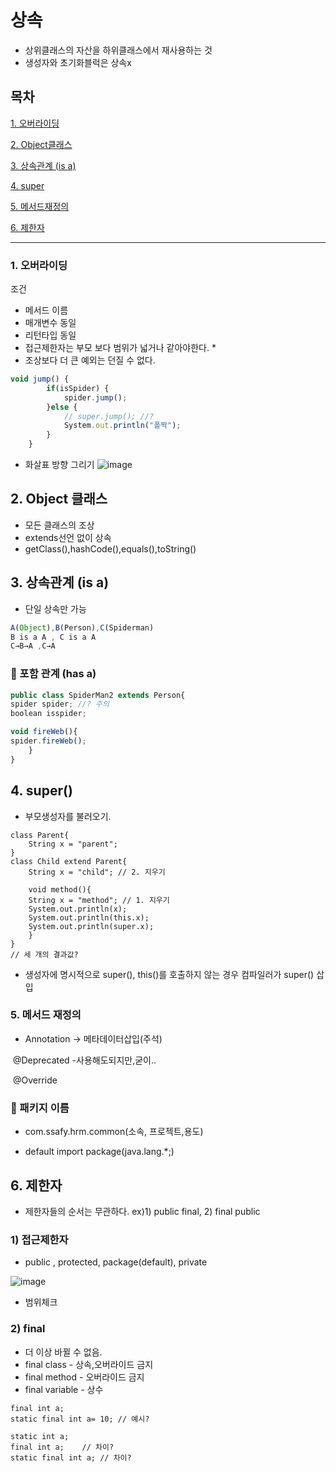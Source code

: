 # 상속

- 상위클래스의 자산을 하위클래스에서 재사용하는 것
- 생성자와 초기화블럭은 상속x



## 목차

[1. 오버라이딩](#1-오버라이딩)

[2. Object클래스](#2-object-클래스)

[3. 상속관계 (is a)](#3-상속관계-is-a)

[4. super](#4-super )

[5. 메서드재정의](#5-메서드-재정의)

[6. 제한자](#6-제한자)

---

### 1. 오버라이딩

조건

- 메서드 이름
- 매개변수 동일
- 리턴타입 동일
- 접근제한자는 부모 보다 범위가 넓거나 같아야한다. *
- 조상보다 더 큰 예외는 던질 수 없다.

```jsx
void jump() {
		if(isSpider) {
			spider.jump();
		}else {
			// super.jump(); //?
			System.out.println("폴짝");
		}
	}
```

- 화살표 방향 그리기
![image](https://github.com/SeokJuGo/SSAFY_TIL/assets/116260619/9299967f-8d42-4189-bd90-ca677ea72c4a)




## 2. Object 클래스

- 모든 클래스의 조상
- extends선언 없이 상속
- getClass(),hashCode(),equals(),toString()

## 3. 상속관계 (is a)

- 단일 상속만 가능

```jsx
A(Object),B(Person),C(Spiderman)
B is a A , C is a A
C→B→A ,C→A
```

### 🎤 포함 관계 (has a)

```jsx
public class SpiderMan2 extends Person{
spider spider; //? 주의
boolean isspider;

void fireWeb(){
spider.fireWeb();
	}
}
```

## 4. super() 

- 부모생성자를 불러오기.

```
class Parent{
	String x = "parent";
}
class Child extend Parent{
	String x = "child"; // 2. 지우기
	
	void method(){
	String x = "method"; // 1. 지우기
	System.out.println(x);
	System.out.println(this.x);
	System.out.println(super.x);
	}
}
// 세 개의 결과값?
```

- 생성자에 명시적으로 super(), this()를 호출하지 않는 경우 컴파일러가 super() 삽입



### 5. 메서드 재정의

- Annotation -> 메타데이터삽입(주석)

​	@Deprecated -사용해도되지만,굳이..

​	@Override

### 🎤 패키지 이름

- com.ssafy.hrm.common(소속, 프로젝트,용도)

- default import package(java.lang.*;)

## 6. 제한자

- 제한자들의 순서는 무관하다. ex)1) public final, 2) final public

### 1) 접근제한자

- public , protected, package(default), private

![image](https://github.com/SeokJuGo/SSAFY_TIL/assets/116260619/e3a02358-0d26-4e1e-96be-eb76266f96bb)

- 범위체크
### 2) final

- 더 이상 바뀔 수 없음.
- final class - 상속,오버라이드 금지
- final method - 오버라이드 금지
- final variable - 상수

```
final int a;
static final int a= 10; // 예시?
```



```
static int a;
final int a;	// 차이?
static final int a; // 차이?
```


